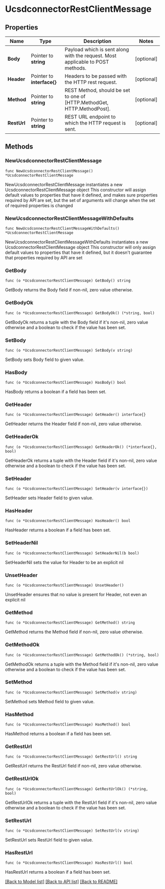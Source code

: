 # UcsdconnectorRestClientMessage

## Properties

Name | Type | Description | Notes
------------ | ------------- | ------------- | -------------
**Body** | Pointer to **string** | Payload which is sent along with the request. Most applicable to POST methods. | [optional] 
**Header** | Pointer to **interface{}** | Headers to be passed with the HTTP rest request. | [optional] 
**Method** | Pointer to **string** | REST Method, should be set to one of [HTTP.MethodGet, HTTP.MethodPost]. | [optional] 
**RestUrl** | Pointer to **string** | REST URL endpoint to which the HTTP request is sent. | [optional] 

## Methods

### NewUcsdconnectorRestClientMessage

`func NewUcsdconnectorRestClientMessage() *UcsdconnectorRestClientMessage`

NewUcsdconnectorRestClientMessage instantiates a new UcsdconnectorRestClientMessage object
This constructor will assign default values to properties that have it defined,
and makes sure properties required by API are set, but the set of arguments
will change when the set of required properties is changed

### NewUcsdconnectorRestClientMessageWithDefaults

`func NewUcsdconnectorRestClientMessageWithDefaults() *UcsdconnectorRestClientMessage`

NewUcsdconnectorRestClientMessageWithDefaults instantiates a new UcsdconnectorRestClientMessage object
This constructor will only assign default values to properties that have it defined,
but it doesn't guarantee that properties required by API are set

### GetBody

`func (o *UcsdconnectorRestClientMessage) GetBody() string`

GetBody returns the Body field if non-nil, zero value otherwise.

### GetBodyOk

`func (o *UcsdconnectorRestClientMessage) GetBodyOk() (*string, bool)`

GetBodyOk returns a tuple with the Body field if it's non-nil, zero value otherwise
and a boolean to check if the value has been set.

### SetBody

`func (o *UcsdconnectorRestClientMessage) SetBody(v string)`

SetBody sets Body field to given value.

### HasBody

`func (o *UcsdconnectorRestClientMessage) HasBody() bool`

HasBody returns a boolean if a field has been set.

### GetHeader

`func (o *UcsdconnectorRestClientMessage) GetHeader() interface{}`

GetHeader returns the Header field if non-nil, zero value otherwise.

### GetHeaderOk

`func (o *UcsdconnectorRestClientMessage) GetHeaderOk() (*interface{}, bool)`

GetHeaderOk returns a tuple with the Header field if it's non-nil, zero value otherwise
and a boolean to check if the value has been set.

### SetHeader

`func (o *UcsdconnectorRestClientMessage) SetHeader(v interface{})`

SetHeader sets Header field to given value.

### HasHeader

`func (o *UcsdconnectorRestClientMessage) HasHeader() bool`

HasHeader returns a boolean if a field has been set.

### SetHeaderNil

`func (o *UcsdconnectorRestClientMessage) SetHeaderNil(b bool)`

 SetHeaderNil sets the value for Header to be an explicit nil

### UnsetHeader
`func (o *UcsdconnectorRestClientMessage) UnsetHeader()`

UnsetHeader ensures that no value is present for Header, not even an explicit nil
### GetMethod

`func (o *UcsdconnectorRestClientMessage) GetMethod() string`

GetMethod returns the Method field if non-nil, zero value otherwise.

### GetMethodOk

`func (o *UcsdconnectorRestClientMessage) GetMethodOk() (*string, bool)`

GetMethodOk returns a tuple with the Method field if it's non-nil, zero value otherwise
and a boolean to check if the value has been set.

### SetMethod

`func (o *UcsdconnectorRestClientMessage) SetMethod(v string)`

SetMethod sets Method field to given value.

### HasMethod

`func (o *UcsdconnectorRestClientMessage) HasMethod() bool`

HasMethod returns a boolean if a field has been set.

### GetRestUrl

`func (o *UcsdconnectorRestClientMessage) GetRestUrl() string`

GetRestUrl returns the RestUrl field if non-nil, zero value otherwise.

### GetRestUrlOk

`func (o *UcsdconnectorRestClientMessage) GetRestUrlOk() (*string, bool)`

GetRestUrlOk returns a tuple with the RestUrl field if it's non-nil, zero value otherwise
and a boolean to check if the value has been set.

### SetRestUrl

`func (o *UcsdconnectorRestClientMessage) SetRestUrl(v string)`

SetRestUrl sets RestUrl field to given value.

### HasRestUrl

`func (o *UcsdconnectorRestClientMessage) HasRestUrl() bool`

HasRestUrl returns a boolean if a field has been set.


[[Back to Model list]](../README.md#documentation-for-models) [[Back to API list]](../README.md#documentation-for-api-endpoints) [[Back to README]](../README.md)


